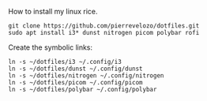 How to install my linux rice.

~~~
git clone https://github.com/pierrevelozo/dotfiles.git
sudo apt install i3* dunst nitrogen picom polybar rofi
~~~

Create the symbolic links:

~~~
ln -s ~/dotfiles/i3 ~/.config/i3
ln -s ~/dotfiles/dunst ~/.config/dunst
ln -s ~/dotfiles/nitrogen ~/.config/nitrogen
ln -s ~/dotfiles/picom ~/.config/picom
ln -s ~/dotfiles/polybar ~/.config/polybar
~~~
